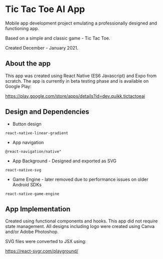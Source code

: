 # Tic Tac Toe AI App

Mobile app development project emulating a professionally designed and functioning app.

Based on a simple and classic game - Tic Tac Toe.

Created December - January 2021.


## About the app

This app was created using React Native (ES6 Javascript) and Expo from scratch. The app is currently in beta testing phase and is available on Google Play:

https://play.google.com/store/apps/details?id=dev.quikk.tictactoeai

## Design and Dependencies

* Button design
 
 ```react-native-linear-gradient```
 
 * App navigation
 
 ```@react-navigation/native"```

 * App Background - Designed and exported as SVG
 
 ```react-native-svg```

 * Game Engine - later removed due to performance issues on older Android SDKs
 
 ```react-native-game-engine```

## App Implementation

Created using functional components and hooks. This app did not require state management. All designs including logo were created using Canva and/or Adobe Photoshop.

SVG files were converted to JSX using:

https://react-svgr.com/playground/

